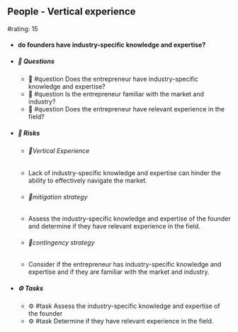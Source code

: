 ## People - Vertical experience
#rating: 15
- #### do founders have industry-specific knowledge and expertise?
- ##### 💭 Questions
  - 💭 #question Does the entrepreneur have industry-specific knowledge and expertise?
  - 💭 #question Is the entrepreneur familiar with the market and industry?
  - 💭 #question Does the entrepreneur have relevant experience in the field?
- ##### 🚨 Risks

  - ###### 🚨Vertical Experience
  - Lack of industry-specific knowledge and expertise can hinder the ability to effectively navigate the market.
  - ###### 🚨mitigation strategy
  - Assess the industry-specific knowledge and expertise of the founder and determine if they have relevant experience in the field.
  - ###### 🚨contingency strategy
  - Consider if the entrepreneur has industry-specific knowledge and expertise and if they are familiar with the market and industry.
- ##### ⚙️ Tasks
  - ⚙️ #task Assess the industry-specific knowledge and expertise of the founder
  - ⚙️ #task  Determine if they have relevant experience in the field.


